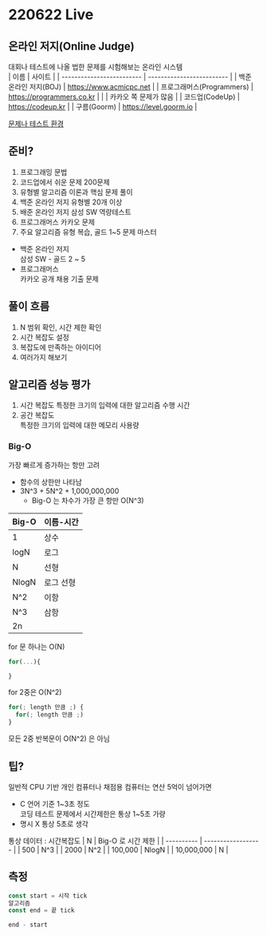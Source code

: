 # 220622 Live

## 온라인 저지(Online Judge)
대회나 테스트에 나올 법한 문제를 시험해보는 온라인 시스템  
| 이름                      | 사이트                    |
| ------------------------- | ------------------------- |
| 백준 온라인 저지(BOJ)     | https://www.acmicpc.net   |
| 프로그래머스(Programmers) | https://programmers.co.kr |
|                           | 카카오 쪽 문제가 많음     |
| 코드업(CodeUp)            | https://codeup.kr         |
| 구름(Goorm)               | https://level.goorm.io    |

[문제나 테스트 환경](https://replit.com)

## 준비?
1. 프로그래밍 문법
2. 코드업에서 쉬운 문제 200문제
3. 유형별 알고리즘 이론과 핵심 문제 풀이
4. 백준 온라인 저지 유형별 20개 이상
5. 배준 온라인 저지 삼성 SW 역량테스트
6. 프로그래머스 카카오 문제
7. 주요 알고리즘 유형 복습, 골드 1~5 문제 마스터

- 백준 온라인 저지  
  삼성 SW - 골드 2 ~ 5
- 프로그래머스  
  카카오 공개 채용 기출 문제

## 풀이 흐름
1. N 범위 확인, 시간 제한 확인
2. 시간 복잡도 설정
3. 복잡도에 만족하는 아이디어
4. 여러가지 해보기

## 알고리즘 성능 평가
1. 시간 복잡도
  특정한 크기의 입력에 대한 알고리즘 수행 시간
2. 공간 복잡도  
  특정한 크기의 입력에 대한 메모리 사용량

### Big-O
가장 빠르게 증가하는 항만 고려
- 함수의 상한만 나타남
- 3N^3 + 5N^2 + 1,000,000,000
  - Big-O 는 차수가 가장 큰 항만 O(N^3)

| Big-O | 이름-시간 |
| ----- | --------- |
| 1     | 상수      |
| logN  | 로그      |
| N     | 선형      |
| NlogN | 로그 선형 |
| N^2   | 이항      |
| N^3   | 삼항      |
| 2n    |           |

for 문 하나는 O(N)
```js
for(...){

}
```
for 2중은 O(N^2)
```js
for(; length 만큼 ;) {
  for(; length 만큼 ;)
}
```
모든 2중 반복문이 O(N^2) 은 아님

## 팁?
일반적 CPU 기반 개인 컴퓨터나 채점용 컴퓨터는 연산 5억이 넘어가면  
- C 언어 기준 1~3초 정도  
코딩 테스트 문제에서 시간제한은 통상 1~5초 가량  
- 명시 X 통상 5초로 생각  

통상 데이터 : 시간복잡도
| N          | Big-O 로 시간 제한 |
| ---------- | ------------------ |
| 500        | N^3                |
| 2000       | N^2                |
| 100,000    | NlogN              |
| 10,000,000 | N                  |

## 측정
```js
const start = 시작 tick
알고리즘
const end = 끝 tick

end - start
```

